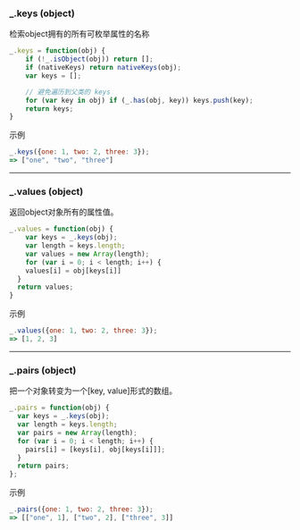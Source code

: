 ### _.keys (object)             

检索object拥有的所有可枚举属性的名称

````js
_.keys = function(obj) {
	if (!_.isObject(obj)) return [];
	if (nativeKeys) return nativeKeys(obj);
	var keys = [];

	// 避免遍历到父类的 keys
	for (var key in obj) if (_.has(obj, key)) keys.push(key);
	return keys;
}
````

示例

````js
_.keys({one: 1, two: 2, three: 3});
=> ["one", "two", "three"]
````

--- 
### _.values (object)              

返回object对象所有的属性值。

````js
_.values = function(obj) {
	var keys = _.keys(obj);
	var length = keys.length;
	var values = new Array(length);
	for (var i = 0; i < length; i++) {
    values[i] = obj[keys[i]]
  }
  return values;
}
````

示例

````js
_.values({one: 1, two: 2, three: 3});
=> [1, 2, 3]
````

--- 
### _.pairs (object)                

把一个对象转变为一个[key, value]形式的数组。

````js
_.pairs = function(obj) {
  var keys = _.keys(obj);
  var length = keys.length;
  var pairs = new Array(length);
  for (var i = 0; i < length; i++) {
    pairs[i] = [keys[i], obj[keys[i]]];
  }
  return pairs;
};
````

示例

````js
_.pairs({one: 1, two: 2, three: 3});
=> [["one", 1], ["two", 2], ["three", 3]]
````